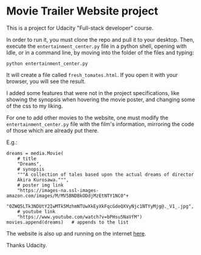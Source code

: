# Movie Trailer Website project

This is a project for Udacity "Full-stack developer" course.

In order to run it, you must clone the repo and pull it to your desktop.
Then, execute the `entertainment_center.py` file in a python shell, opening with Idle, or in a command line, by moving into the folder of the files and typing:
```
python entertainment_center.py
```

It will create a file called `fresh_tomates.html`. If you open it with your browser, you will see the result.

I added some features that were not in the project specifications, like showing the synopsis when hovering the movie poster, and changing some of the css to my liking.

For one to add other movies to the website, one must modify the `entertainment_center.py` file with the film's information, mirroring the code of those which are already put there.

E.g.:

```
dreams = media.Movie(
    # title
    "Dreams",
    # synopsis
    """A collection of tales based upon the actual dreams of director
    Akira Kurosawa.""",
    # poster img link
    "https://images-na.ssl-images-amazon.com/images/M/MV5BNDBkODdjMzEtNTY1NC0"+
    "0ZWQ5LTk3NDUtY2IwMTk5MzhmNTUwXkEyXkFqcGdeQXVyNjc1NTYyMjg@._V1_.jpg",
    # youtube link
    "https://www.youtube.com/watch?v=bPHsu5NaVfM")
movies.append(dreams)   # appends to the list
```

The website is also up and running on the internet [here](https://davibortolotti.github.io).

Thanks Udacity.
